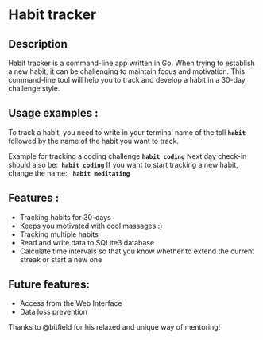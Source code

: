 # Habit tracker



## Description

Habit tracker is a command-line app written in Go. When trying to establish a new habit, it can be challenging to maintain focus and motivation. This command-line tool will help you to track and develop a  habit in a 30-day challenge style.


## Usage  examples :

To track a habit, you need to write in your terminal name of the toll **`habit`** followed by the name of the habit you want to track.

Example for tracking a coding challenge:**`habit coding`**
Next day check-in should also be:**` habit coding`**
If you want to start tracking a new habit, change the name: **` habit meditating`**

## Features :
* Tracking habits for 30-days
* Keeps you motivated with cool massages :)
* Tracking multiple habits
* Read and write data to SQLite3 database
* Calculate time intervals so that you know whether to extend the current streak or start a new one

## Future features:
* Access from the Web Interface
* Data loss prevention

Thanks to @bitfield for his relaxed and unique way of mentoring!

